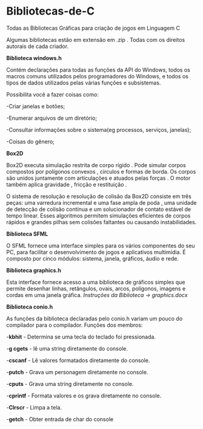 # Bibliotecas-de-C
Todas as Bibliotecas Gráficas para criação de jogos em  Linguagem C

Algumas bibliotecas estão em extensão em .zip . 
Todas com os direitos autorais de cada criador.



**Biblioteca windows.h**

Contém declarações para todas as funções da API do Windows, todos os macros comuns utilizados pelos programadores do Windows, e todos os tipos de dados utilizados pelas várias funções e subsistemas.

Possibilita você a fazer coisas como:

-Criar janelas e botões;

-Enumerar arquivos de um diretório;

-Consultar informações sobre o sistema(eg processos, serviços, janelas);

-Coisas do gênero;

**Box2D**

Box2D executa simulação restrita de corpo rígido . Pode simular corpos compostos por polígonos convexos , círculos e formas de borda. Os corpos são unidos juntamente com articulações e atuados pelas forças . O motor também aplica gravidade , fricção e restituição .

O sistema de resolução e resolução de colisão da Box2D consiste em três peças: uma varredura incremental e uma fase ampla de poda , uma unidade de detecção de colisão contínua e um solucionador de contato estável de tempo linear. Esses algoritmos permitem simulações eficientes de corpos rápidos e grandes pilhas sem colisões faltantes ou causando instabilidades. 

**Biblioteca SFML**

O SFML fornece uma interface simples para os vários componentes do seu PC, para facilitar o desenvolvimento de jogos e aplicativos multimídia. É composto por cinco módulos: sistema, janela, gráficos, áudio e rede.

**Biblioteca graphics.h**

Esta interface fornece acesso a uma biblioteca de gráficos simples que permite desenhar linhas, retângulos, ovais, arcos, polígonos, imagens e cordas em uma janela gráfica.
_Instruções da Biblioteca -> graphics.docx_


**Biblioteca conio.h**

As funções da biblioteca declaradas pelo conio.h variam um pouco do compilador para o compilador.
Funções dos membros:

-**kbhit** - Determina se uma tecla do teclado foi pressionada.

-**g cgets** - lê uma string diretamente do console.

-**cscanf** - Lê valores formatados diretamente do console.

-**putch** - Grava um personagem diretamente no console.

-**cputs** - Grava uma string diretamente no console.

-**cprintf** - Formata valores e os grava diretamente no console.

-**Clrscr** - Limpa a tela.

-**getch** - Obter entrada de char do console



